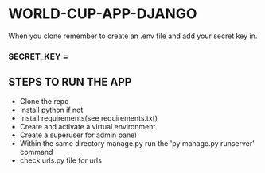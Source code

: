 # WORLD-CUP-APP-DJANGO

When you clone remember to create an .env file and add your secret key in.

### SECRET_KEY =

## STEPS TO RUN THE APP

- Clone the repo
- Install python if not
- Install requirements(see requirements.txt)
- Create and activate a virtual environment
- Create a superuser for admin panel
- Within the same directory manage.py run the 'py manage.py runserver' command
- check urls.py file for urls
